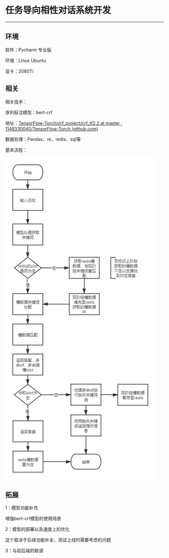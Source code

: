 # 任务导向相性对话系统开发

------





## 环境

软件：Pycharm 专业版

环境：Linux Ubuntu

显卡：2080Ti



## 相关

相关技术：

序列标注模型：bert-crf

地址：[TensorFlow-Torch/crf_project/crf_tf2.2 at master · 1148330040/TensorFlow-Torch (github.com)](https://github.com/1148330040/TensorFlow-Torch/tree/master/crf_project/crf_tf2.2)

数据处理：Pandas、re、redis、sql等

基本流程：

![基本流程](.\image-folder\基本流程.png)

## 拓展

1：模型功能补充

增强bert-crf模型的使用场景



2：模型的部署以及速度上的优化

这个取决于后续功能补全，测试上线时需要考虑的问题



3：与前后端的联调
